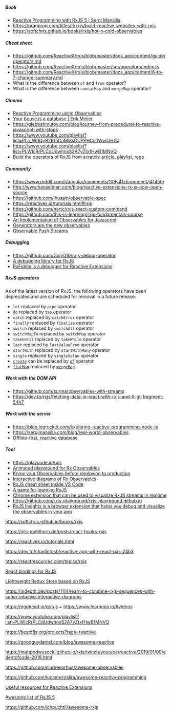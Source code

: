 ##### Book

- [Reactive Programming with RxJS 5 | Sergi Mansilla](./uajc)
- https://pragprog.com/titles/rkrxjs/build-reactive-websites-with-rxjs
- https://softchris.github.io/books/rxjs/hot-n-cold-observables

##### Cheat sheet

- https://github.com/ReactiveX/rxjs/blob/master/docs_app/content/guide/operators.md
- https://github.com/ReactiveX/rxjs/blob/master/src/operators/index.ts
- https://github.com/ReactiveX/rxjs/blob/master/docs_app/content/6-to-7-change-summary.md
- What is the difference between `of` and `from` operator?
- What is the difference between `concatMap` and `mergeMap` operator?

##### Cinema

- [Reactive Programming using Observables](https://github.com/lund0n/observables-utahjs)
- [Your bouse is a database | Erik Meijer](https://twitter.com/headinthebox/status/1600255588528574464)
- https://glebbahmutov.com/blog/journey-from-procedural-to-reactive-javascript-with-stops
- https://www.youtube.com/playlist?list=PLa_W0QyB2915CaMl3sDUPPHCs0WwfJHGJ
- https://www.youtube.com/playlist?list=PLWIcRrPLCdUdwhnxS2A7yZtxfHwB1MNVQ
- Build the operators of RxJS from scratch: [article](https://blog.strongbrew.io/build-the-operators-from-rxjs-from-scratch), [playlist](https://www.youtube.com/playlist?list=PL7Z4uBV2KGdv5nTpKGlScdMbeVzM02b7L), [repo](<[repo](https://github.com/KwintenP/rxjs-operators-from-scratch)>)

##### Community

- https://www.reddit.com/r/angular/comments/109y41z/comment/j4145te
- http://www.hanselman.com/blog/reactive-extensions-rx-is-now-open-source
- https://github.com/jhusain/observable-spec
- https://reactivex.io/tutorials.html#rxjs
- https://github.com/nartc/rxjs-react-custom-command
- https://github.com/this-is-learning/rxjs-fundamentals-course
- [An Implementation of Observables for Javascript](https://github.com/zenparsing/zen-observable)
- [Generators are the new observables](https://github.com/zenparsing/geneviv)
- [Observable Push Streams](https://github.com/zenparsing/zen-push)

##### Debugging

- https://github.com/Coly010/rxjs-debug-operator
- [A debugging library for RxJS](https://github.com/cartant/rxjs-spy)
- [RxFiddle is a debugger for Reactive Extensions](https://github.com/hermanbanken/RxFiddle)

##### RxJS operators

As of the latest version of RxJS, the following operators have been deprecated and are scheduled for removal in a future release:

- `let` replaced by `pipe` operator
- `do` replaced by `tap` operator
- `catch` replaced by `catchError` operator
- `finally` replaced by `finalize` operator
- `switch` replaced by `switchAll` operator
- `switchMapTo` replaced by `switchMap` operator
- `takeUntil` replaced by `takeWhile` operator
- `last` replaced by `lastValueFrom` operator
- `startWith` replaced by `startWithMany` operator
- `single` replaced by `singleValue` operator
- [`create`](https://egghead.io/lessons/rxjs-using-observable-create-for-fine-grained-control) can be replaced by [`of`](https://stackoverflow.com/questions/55539103/angular-create-is-deprecated-use-new-observable-instead#comment97781613_55539146) operator
- [`flatMap`](https://rxjs.dev/api/operators/flatMap) replaced by [`mergeMap`](https://www.learnrxjs.io/learn-rxjs/operators/transformation/mergemap)

##### Work with the DOM API

- https://github.com/surma/observables-with-streams
- https://dev.to/rxjs/fetching-data-in-react-with-rxjs-and-lt-gt-fragment-54h7

##### Work with the server

- https://blog.logrocket.com/exploring-reactive-programming-node-js
- https://sergimansilla.com/blog/real-world-observables
- [Offline-first, reactive database](https://github.com/pubkey/rxdb)

##### Tool

- https://playcode.io/rxjs
- [Animated playground for Rx Observables](https://github.com/moroshko/rxviz)
- [Know your Observables before deploying to production](https://github.com/observable-playground/observable-playground)
- [Interactive diagrams of Rx Observables](https://github.com/staltz/rxmarbles)
- [RxJS cheat sheet inside VS Code](https://github.com/dzhavat/rxjs-cheatsheet)
- [A game for learning RxJS](https://github.com/GregorBiswanger/rxjs-fruits)
- [Chrome extension that can be used to visualize RxJS streams in realtime](https://github.com/KwintenP/rx-devtools)
- https://github.com/rxjs-playground/rxjs-playground.github.io
- [RxJS Insights is a browser extension that helps you debug and visualize the observables in your app](https://github.com/ksz-ksz/rxjs-insights)

https://softchris.github.io/books/rxjs

https://nils-mehlhorn.de/posts/react-hooks-rxjs

https://reactivex.io/tutorials.html

https://dev.to/charlintosh/reactive-app-with-react-rxjs-24b3

https://reactresources.com/topics/rxjs

[React bindings for RxJS](https://github.com/re-rxjs/react-rxjs)

[Lightweight Redux Store based on RxJS](https://github.com/spierala/mini-rx-store)

https://indepth.dev/posts/1114/learn-to-combine-rxjs-sequences-with-super-intuitive-interactive-diagrams

https://egghead.io/q/rxjs + https://www.learnrxjs.io/#videos

https://www.youtube.com/playlist?list=PLWIcRrPLCdUdwhnxS2A7yZtxfHwB1MNVQ

https://bestofjs.org/projects?tags=reactive

https://goodguydaniel.com/blog/awesome-reactive

https://mattpodwysocki.github.io/rxjs/twitch/youtube/reactive/2019/01/09/adentofcode-2018.html

https://github.com/sindresorhus/awesome-observables

https://github.com/lucamezzalira/awesome-reactive-programming

[Useful resources for Reactive Extensions](https://github.com/riiid/awesome-rx)

[Awesome list of RxJS 5](https://github.com/RxJS-CN/awesome-rxjs)

https://github.com/ichpuchtli/awesome-rxjs
